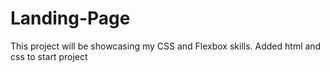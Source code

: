 # Landing-Page
This project will be showcasing my CSS and Flexbox skills.
Added html and css to start project